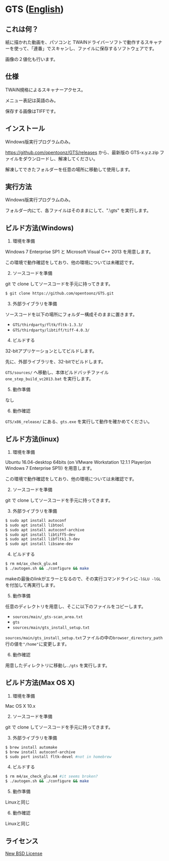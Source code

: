 ﻿# GTS  ([English](./README_en.md))

## これは何？

紙に描かれた動画を、パソコンと TWAINドライバーソフトで動作するスキャナーを使って、「連番」でスキャンし、ファイルに保存するソフトウェアです。

画像の２値化も行います。

## 仕様

TWAIN規格によるスキャナーアクセス。

メニュー表記は英語のみ。

保存する画像はTIFFです。

## インストール

Windows版実行プログラムのみ。

https://github.com/opentoonz/GTS/releases から、最新版の GTS-x.y.z.zip ファイルをダウンロードし、解凍してください。

解凍してできたフォルダーを任意の場所に移動して使用します。

## 実行方法

Windows版実行プログラムのみ。

フォルダー内にて、各ファイルはそのままにして、".\gts" を実行します。

## ビルド方法(Windows)

1. 環境を準備

 Windows 7 Enterprise SP1 と Microsoft Visual C++ 2013 を用意します。

 この環境で動作確認をしており、他の環境については未確認です。

2. ソースコードを準備

 git で clone してソースコードを手元に持ってきます。
 
 ```sh
 $ git clone https://github.com/opentoonz/GTS.git
 ```

3. 外部ライブラリを準備

 ソースコードを以下の場所にフォルダー構成そのままに置きます。
 - `GTS/thirdparty/fltk/fltk-1.3.3/`
 - `GTS/thirdparty/libtiff/tiff-4.0.3/`

4. ビルドする

 32-bitアプリケーションとしてビルドします。

 先に、外部ライブラリを、32-bitでビルドします。

 `GTS/sources/` へ移動し、本体ビルドバッチファイル `one_step_build_vc2013.bat` を実行します。

5. 動作準備

 なし

6. 動作確認

 `GTS/x86_release/` にある、`gts.exe` を実行して動作を確かめてください。

## ビルド方法(linux)

1. 環境を準備

 Ubuntu 16.04-desktop 64bits (on VMware Workstation 12.1.1 Player(on Windows 7 Enterprise SP1)) を用意します。

 この環境で動作確認をしており、他の環境については未確認です。

2. ソースコードを準備

 git で clone してソースコードを手元に持ってきます。

3. 外部ライブラリを準備

 ```sh
 $ sudo apt install autoconf
 $ sudo apt install libtool
 $ sudo apt install autoconf-archive
 $ sudo apt install libtiff5-dev
 $ sudo apt install libfltk1.3-dev
 $ sudo apt install libsane-dev
 ```

4. ビルドする

 ```sh
 $ rm m4/ax_check_glu.m4
 $ ./autogen.sh && ./configure && make
 ```
 makeの最後のlinkがエラーとなるので、その実行コマンドラインに`-lGLU -lGL`を付加して再実行します。

5. 動作準備

 任意のディレクトリを用意し、そこに以下のファイルをコピーします。
 - `sources/main/_gts-scan_area.txt`
 - `gts`
 - `sources/main/gts_install_setup.txt`

 `sources/main/gts_install_setup.txt`ファイルの中の`browser_directory_path`行の値を`"/home"`に変更します。

6. 動作確認

 用意したディレクトリに移動し`./gts` を実行します。

## ビルド方法(Max OS X)

1. 環境を準備

 Mac OS X 10.x

2. ソースコードを準備

 git で clone してソースコードを手元に持ってきます。

3. 外部ライブラリを準備

 ```sh
 $ brew install automake
 $ brew install autoconf-archive
 $ sudo port install fltk-devel #not in homebrew
 ```

4. ビルドする

 ```sh
 $ rm m4/ax_check_glu.m4 #it seems broken?
 $ ./autogen.sh && ./configure && make
 ```

5. 動作準備

 Linuxと同じ

6. 動作確認

 Linuxと同じ

## ライセンス

[New BSD License](https://github.com/opentoonz/GTS/blob/master/LICENSE.txt)
